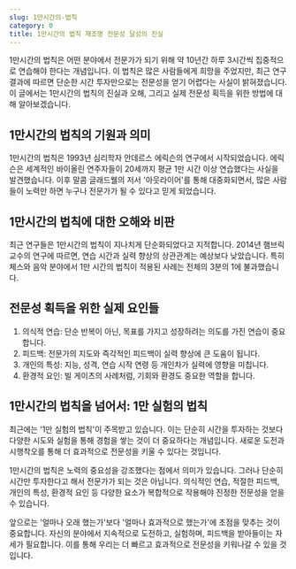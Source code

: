 ```yaml
---
slug: 1만시간의-법칙
category: 0
title: 1만시간의 법칙 재조명 전문성 달성의 진실
---
```


1만시간의 법칙은 어떤 분야에서 전문가가 되기 위해 약 10년간 하루 3시간씩 집중적으로 연습해야 한다는 개념입니다. 이 법칙은 많은 사람들에게 희망을 주었지만, 최근 연구 결과에 따르면 단순한 시간 투자만으로는 전문성을 얻기 어렵다는 사실이 밝혀졌습니다. 이 글에서는 1만시간의 법칙의 진실과 오해, 그리고 실제 전문성 획득을 위한 방법에 대해 알아보겠습니다.

## 1만시간의 법칙의 기원과 의미

1만시간의 법칙은 1993년 심리학자 안데르스 에릭슨의 연구에서 시작되었습니다. 에릭슨은 세계적인 바이올린 연주자들이 20세까지 평균 1만 시간 이상 연습했다는 사실을 발견했습니다. 이후 말콤 글래드웰의 저서 '아웃라이어'를 통해 대중화되면서, 많은 사람들이 노력만 하면 누구나 전문가가 될 수 있다고 믿게 되었습니다.

## 1만시간의 법칙에 대한 오해와 비판

최근 연구들은 1만시간의 법칙이 지나치게 단순화되었다고 지적합니다. 2014년 햄브릭 교수의 연구에 따르면, 연습 시간과 실력 향상의 상관관계는 예상보다 낮았습니다. 특히 체스와 음악 분야에서 1만 시간의 법칙이 적용된 사례는 전체의 3분의 1에 불과했습니다.

## 전문성 획득을 위한 실제 요인들

1. 의식적 연습: 단순 반복이 아닌, 목표를 가지고 성장하려는 의도를 가진 연습이 중요합니다.
2. 피드백: 전문가의 지도와 즉각적인 피드백이 실력 향상에 큰 도움이 됩니다.
3. 개인의 특성: 지능, 성격, 연습 시작 연령 등 개인차가 실력에 영향을 미칩니다.
4. 환경적 요인: 빌 게이츠의 사례처럼, 기회와 환경도 중요한 역할을 합니다.

## 1만시간의 법칙을 넘어서: 1만 실험의 법칙

최근에는 '1만 실험의 법칙'이 주목받고 있습니다. 이는 단순히 시간을 투자하는 것보다 다양한 시도와 실험을 통해 경험을 쌓는 것이 더 중요하다는 개념입니다. 새로운 도전과 시행착오를 통해 더 효과적으로 전문성을 키울 수 있다는 것입니다.

1만시간의 법칙은 노력의 중요성을 강조했다는 점에서 의미가 있습니다. 그러나 단순히 시간만 투자한다고 해서 전문가가 되는 것은 아닙니다. 의식적인 연습, 적절한 피드백, 개인의 특성, 환경적 요인 등 다양한 요소가 복합적으로 작용해야 진정한 전문성을 얻을 수 있습니다.

앞으로는 '얼마나 오래 했는가'보다 '얼마나 효과적으로 했는가'에 초점을 맞추는 것이 중요합니다. 자신의 분야에서 지속적으로 도전하고, 실험하며, 피드백을 받아들이는 자세가 필요합니다. 이를 통해 우리는 더 빠르고 효과적으로 전문성을 키워나갈 수 있을 것입니다.